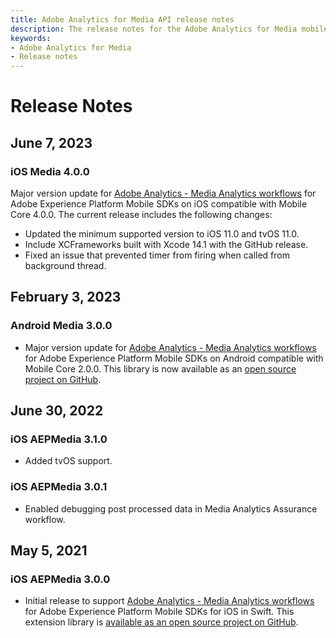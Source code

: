 ```yaml
---
title: Adobe Analytics for Media API release notes
description: The release notes for the Adobe Analytics for Media mobile extension.
keywords:
- Adobe Analytics for Media
- Release notes
---
```



# Release Notes

## June 7, 2023

### iOS Media 4.0.0

Major version update for [Adobe Analytics - Media Analytics workflows](./index.md) for Adobe Experience Platform Mobile SDKs on iOS compatible with Mobile Core 4.0.0. The current release includes the following changes:

* Updated the minimum supported version to iOS 11.0 and tvOS 11.0.
* Include XCFrameworks built with Xcode 14.1 with the GitHub release.
* Fixed an issue that prevented timer from firing when called from background thread.

## February 3, 2023

### Android Media 3.0.0

* Major version update for [Adobe Analytics - Media Analytics workflows](./index.md) for Adobe Experience Platform Mobile SDKs on Android compatible with Mobile Core 2.0.0. This library is now available as an [open source project on GitHub](https://github.com/adobe/aepsdk-media-android).

## June 30, 2022

### iOS AEPMedia 3.1.0

* Added tvOS support.

### iOS AEPMedia 3.0.1

* Enabled debugging post processed data in Media Analytics Assurance workflow.

## May 5, 2021

### iOS AEPMedia 3.0.0

* Initial release to support [Adobe Analytics - Media Analytics workflows](./index.md) for Adobe Experience Platform Mobile SDKs for iOS in Swift. This extension library is [available as an open source project on GitHub](https://github.com/adobe/aepsdk-media-ios/).
